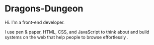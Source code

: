 # Dragons-Dungeon

Hi. I’m a front-end developer.

I use pen & paper, HTML, CSS, and JavaScript to think about and build systems on the web that help people to browse effortlessly .

